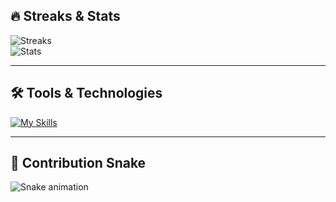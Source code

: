 ## 🔥 Streaks & Stats
![Streaks](https://github-readme-streak-stats.herokuapp.com/?user=WezeAnonymm&theme=dark&hide_border=true)  
![Stats](https://github-readme-stats.vercel.app/api?username=WezeAnonymm&show_icons=true&theme=dark&hide_border=true)

---

## 🛠️ Tools & Technologies
[![My Skills](https://skillicons.dev/icons?i=cs,css,django,docker,dotnet,figma,git,html,java,javascript,kotlin,mysql,nodejs,photoshop,php,postman,python,react,sass,spring,typescript,vue&theme=dark)](https://skillicons.dev)

---

## 🐍 Contribution Snake
![Snake animation](https://github.com/WezeAnonymm/WezeAnonymm/blob/output/github-contribution-grid-snake.svg)
